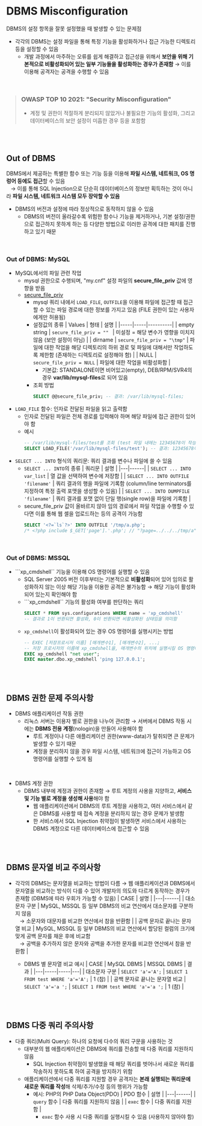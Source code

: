 # DBMS Misconfiguration

DBMS의 설정 항목을 잘못 설정했을 때 발생할 수 있는 문제점
* 각각의 DBMS는 설정 파일을 통해 특정 기능을 활성화하거나 접근 가능한 디렉토리 등을 설정할 수 있음
    - 개발 과정에서 마주하는 오류를 쉽게 해결하고 접근성을 위해서 **보안을 위해 기본적으로 비활성화되어 있는 일부 기능들을 활성화하는 경우가 존재함** → 이를 이용해 공격자는 공격을 수행할 수 있음

<br/>

> ### OWASP TOP 10 2021: "Security Misconfiguration"
> * 계정 및 권한이 적절하게 분리되지 않았거나 불필요한 기능의 활성화, 그리고 데이터베이스의 보안 설정이 미흡한 경우 등을 포함함

<br/><br/>

## Out of DBMS
DBMS에서 제공하는 특별한 함수 또는 기능 등을 이용해 **파일 시스템, 네트워크, OS 명렁어 등에도 접근**할 수 있음 <br/> &nbsp;&nbsp; → 이를 통해 SQL Injection으로 단순히 데이터베이스의 정보만 획득하는 것이 아니라 **파일 시스템, 네트워크 시스템 모두 장악할 수 있음**
* DBMS의 버전과 설정에 따라 정상적으로 동작하지 않을 수 있음
    - DBMS의 버전이 올라갈수록 위험한 함수나 기능을 제거하거나, 기본 설정/권한으로 접근하지 못하게 하는 등 다양한 방법으로 이러한 공격에 대한 패치를 진행하고 있기 때문
    
<br/>

### Out of DBMS: MySQL
* MySQL에서의 파일 관련 작업
    - mysql 권한으로 수행되며, "my.cnf" 설정 파일의 **secure_file_priv** 값에 영향을 받음
    - [secure_file_priv](https://dev.mysql.com/doc/refman/8.0/en/server-system-variables.html#sysvar_secure_file_priv)
        + mysql 쿼리 내에서 ```LOAD_FILE```, ```OUTFILE```을 이용해 파일에 접근할 때 접근할 수 있는 파일 경로에 대한 정보를 가지고 있음 (FILE 권한이 있는 사용자에게만 허용됨)
        + 설정값의 종류
            | Values | 형태 | 설명 |
            |-----|-----|----------|
            | empty string | ```secure_file_priv = "" ``` | 미설정 = 해당 변수가 영향을 미치지 않음 (보안 설정이 아님) |
            | dirname | ```secure_file_priv = "\tmp"``` | 파일에 대한 작업을 해당 디렉토리의 하위 경로 및 파일에 대해서만 작업하도록 제한함 (존재하는 디렉토리로 설정해야 함) |
            | NULL | ```secure_file_priv = NULL``` | 파일에 대한 작업을 비활성화함 |
            - 기본값: STANDALONE이면 비어있고(empty), DEB/RPM/SVR4의 경우 **var/lib/mysql-files**로 되어 있음
        + 조회 방법
            ```sql
            SELECT @@secure_file_priv; -- 결과: /var/lib/mysql-files;
            ```
* ```LOAD_FILE``` 함수: 인자로 전달된 파일을 읽고 출력함
    - 인자로 전달된 파일은 전체 경로를 입력해야 하며 해당 파일에 접근 권한이 있어야 함
    - 예시
        ```sql
        -- /var/lib/mysql-files/test를 조회 (test 파일 내에는 12345678이 작성되어 있음)
        SELECT LOAD_FILE('/var/lib/mysql-files/test'); -- 결과: 12345678이 출력됨
        ```
* ```SELECT ... INTO``` 형식의 쿼리문: 쿼리 결과를 변수나 파일에 쓸 수 있음
    - ```SELECT ... INTO```의 종류
        | 쿼리문 | 설명 |
        |---|------|
        | ```SELECT ... INTO var_list``` | 열 값을 선택하여 변수에 저장함 |
        | ```SELECT ... INTO OUTFILE 'filename'``` | 쿼리 결과의 행을 파일에 기록함 (column/line terminators를 지정하여 특정 출력 포맷을 생성할 수 있음) |
        | ```SELECT ... INTO DUMPFILE 'filename'``` | 쿼리 결과를 포맷 없이 단일 행(single row)을 파일에 기록함 |
    - secure_file_priv 값이 올바르지 않아 임의 경로에서 파일 작업을 수행할 수 있다면 이를 통해 웹 셸을 업로드하는 등의 공격이 가능함
        ```sql
        SELECT '<?=`ls`?>' INTO OUTFILE '/tmp/a.php';
        /* <?php include $_GET['page'].'.php'; // "?page=../../../tmp/a" */
        ```
        

<br/>

### Out of DBMS: MSSQL
* ```xp_cmdshell`` 기능을 이용해 OS 명령어를 실행할 수 있음
    - SQL Server 2005 버전 이후부터는 기본적으로 **비활성화**되어 있어 임의로 활성화하지 않는 이상 해당 기능을 이용한 공격은 불가능함 → 해당 기능이 활성화되어 있는지 확인해야 함
    - ```xp_cmdshell`` 기능의 활성화 여부를 판단하는 쿼리
        ```sql
        SELECT * FROM sys.configurations WHERE name = 'xp_cmdshell'
        -- 결과로 1이 반환되면 활성화, 0이 반환되면 비활성화된 상태임을 의미함
        ```
    - ```xp_cmdshell```이 활성화되어 있는 경우 OS 명령어를 실행시키는 방법
        ```sql
        -- EXEC [저장프로시저 이름] [매개변수1], [매개변수2], ...;
        -- 저장 프로시저의 이름에 xp_cmdshell을, 매개변수의 위치에 실행시킬 OS 명령어를 문자열로 전달함
        EXEC xp_cmdshell "net user";
        EXEC master.dbo.xp_cmdshell 'ping 127.0.0.1';
        ```

<br/><br/>

## DBMS 권한 문제 주의사항
* DBMS 애플리케이션 작동 권한
    - 리눅스 서버는 이용자 별로 권한을 나누어 관리함 → 서버에서 DBMS 작동 시에는 **DBMS 전용 계정**(nologin)을 만들어 사용해야 함
        + 루트 계정이나 다른 애플리케이션 권한(www-data)가 탈취되면 큰 문제가 발생할 수 있기 때문
        + 계정을 분리하지 않을 경우 파일 시스템, 네트워크에 접근이 가능하고 OS 명령어를 실행할 수 있게 됨 

<br/>

* DBMS 계정 권한
    - DBMS 내부에 계정과 권한이 존재함 → 루트 계정의 사용을 지양하고, **서비스 및 기능 별로 계정을 생성해 사용**해야 함
        + 웹 애플리케이션에서 DBMS의 루트 계정을 사용하고, 여러 서비스에서 같은 DBMS를 사용할 때 접속 계정을 분리하지 않는 경우 문제가 발생함
        + 한 서비스에서 SQL Injection 취약점이 발생하면 서비스에서 사용하는 DBMS 계정으로 다른 데이터베이스에 접근할 수 있음

<br/><br/>

## DBMS 문자열 비교 주의사항
* 각각의 DBMS는 문자열을 비교하는 방법이 다름 → 웹 애플리케이션과 DBMS에서 문자열을 비교하는 방식이 다를 수 있어 개발자의 의도와 다르게 동작하는 경우가 존재함 (DBMS에 따라 우회가 가능할 수 있음)
    | CASE | 설명 |
    |---|------|
    | 대소문자 구분 | MySQL, MSSQL 등 일부 DBMS의 비교 연산에서 대소문자를 구분하지 않음 <br/> &nbsp;&nbsp; → 소문자와 대문자를 비교한 연산에서 참을 반환함 |
    | 공백 문자로 끝나는 문자열 비교 | MySQL, MSSQL 등 일부 DBMS의 비교 연산에서 할당된 컬럼의 크기에 맞게 공백 문자를 채운 후에 비교함 <br/> &nbsp;&nbsp; → 공백을 추가하지 않은 문자와 공백을 추가한 문자를 비교한 연산에서 참을 반환함 |

    - DBMS 별 문자열 비교 예시
        | CASE | MySQL DBMS | MSSQL DBMS | 결과 |
        |---|-----|-----|---|
        | 대소문자 구분 | ```SELECT 'a'='A';``` | ```SELECT 1 FROM test WHERE 'a'='A';``` | 1 (참) |
        | 공백 문자로 끝나는 문자열 비교 | ```SELECT 'a'='a ';``` | ```SELECT 1 FROM test WHERE 'a'='a ';``` | 1 (참) |

<br/><br/>

## DBMS 다중 쿼리 주의사항
* 다중 쿼리(Multi Query): 하나의 요청에 다수의 쿼리 구문을 사용하는 것
    - 대부분의 웹 애플리케이션은 DBMS에 쿼리를 전송할 때 다중 쿼리를 지원하지 않음
        + SQL Injection 취약점이 발생했을 때 해당 쿼리를 벗어나서 새로운 쿼리를 작송하지 못하도록 하여 공격을 방지하기 위함
    - 애플리케이션에서 다중 쿼리를 지원할 경우 공격자는 **본래 실행되는 쿼리문에 새로운 쿼리를 작성**해 삭제/추가/수정 등의 행위가 가능함
        + 예시: PHP의 PHP Data Object(PDO)
            | PDO 함수 | 설명 |
            |---|------|
            | ```query``` 함수 | 다중 쿼리를 지원하지 않음 |
            | ```exec``` 함수 | 다중 쿼리를 지원함 |
            - ```exec``` 함수 사용 시 다중 쿼리를 실행시킬 수 있음 (사용하지 않아야 함)
